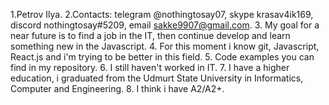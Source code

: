 1.Petrov Ilya.
2.Contacts: telegram @nothingtosay07, skype krasav4ik169, discord nothingtosay#5209, email sakke9907@gmail.com.
3. My goal for a near future is to find a job in the IT, then continue develop and learn something new in the Javascript. 
4. For this moment i know git, Javascript, React.js and i'm trying to be better in this field.
5. Code examples you can find in my repository.
6. I still haven't worked in IT.
7. I have a higher education, i graduated from the Udmurt State University in Informatics, Computer and Engineering.
8. I think i have A2/A2+.
